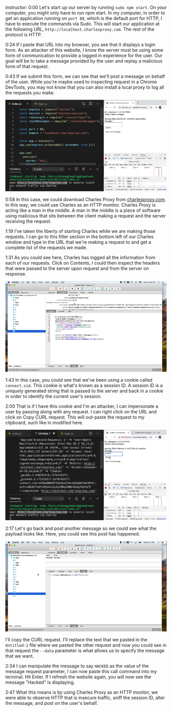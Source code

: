 Instructor: 0:00 Let's start up our server by running `sudo npm start`. On your computer, you might only have to run npm start. In my computer, in order to get an application running on `port 80`, which is the default port for HTTP, I have to execute the commands via Sudo. This will start our application at the following URL, `http://localhost.charlesproxy.com`. The rest of the protocol is HTTP.

0:24 If I paste that URL into my browser, you see that it displays a login form. As an attacker of this website, I know the server must be using some form of communication to provide a logged in experience for the user. Our goal will be to take a message provided by the user and replay a malicious form of that request.

0:43 If we submit this form, we can see that we'll post a message on behalf of the user. While you're maybe used to inspecting request in a Chrome DevTools, you may not know that you can also install a local proxy to log all the requests you make.

![message posted](../images/egghead-simulate-session-hijacking-attacks-and-inspect-network-traffic-with-charles-proxy-submit-form-posting-message.png)

0:58 In this case, we could download Charles Proxy from [charlesproxy.com](http://charlesproxy.com). In this way, we could use Charles as an HTTP monitor. Charles Proxy is acting like a man in the middle. A man in the middle is a piece of software using malicious that sits between the client making a request and the server receiving the request.

1:19 I've taken the liberty of starting Charles while we are making those requests. I can go to this filter section in the bottom left of our Charles window and type in the URL that we're making a request to and get a complete list of the requests we made.

1:31 As you could see here, Charles has logged all the information from each of our requests. Click on Contents, I could then inspect the headers that were passed to the server upon request and from the server on response.

![content tab of charles](../images/egghead-simulate-session-hijacking-attacks-and-inspect-network-traffic-with-charles-proxy-content-tab.png)

1:43 In this case, you could see that we've been using a cookie called `connect.sid`. This cookie is what's known as a session ID. A session ID is a uniquely generated string that is passed to the server and back in a cookie in order to identify the current user's session.

2:00 That is if I have this cookie and I'm an attacker, I can impersonate a user by passing along with any request. I can right click on the URL and click on Copy CURL request. This will out-paste the request to my clipboard, such like in modified here.

![copied curl url](../images/egghead-simulate-session-hijacking-attacks-and-inspect-network-traffic-with-charles-proxy-copied-curl-request.png)

2:17 Let's go back and post another message so we could see what the payload looks like. Here, you could see this post has happened. 

![post request](../images/egghead-simulate-session-hijacking-attacks-and-inspect-network-traffic-with-charles-proxy-post-request.png)

I'll copy the CURL request. I'll replace the text that we pasted in the `Untitled-1` file where we pasted the other request and now you could see in that request the `--data` parameter is what allows us to specify the message that we want.

2:34 I can manipulate the message to say `HACKED` as the value of the message request parameter, I can now paste this call command into my terminal. Hit Enter. If I refresh the website again, you will now see the message "Hacked" is displaying.

2:47 What this means is by using Charles Proxy as an HTTP monitor, we were able to observe HTTP that is insecure traffic, sniff the session ID, alter the message, and post on the user's behalf.
